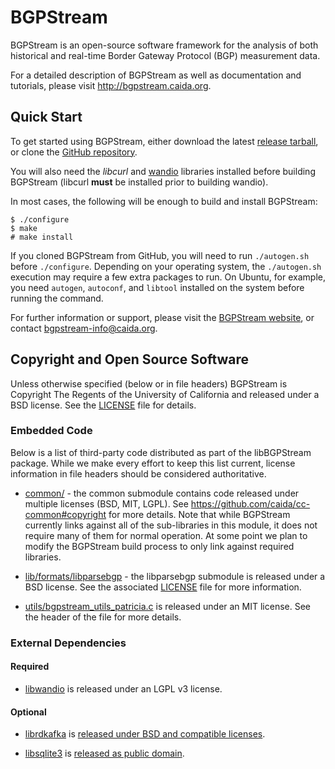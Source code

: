 BGPStream
=========

BGPStream is an open-source software framework for the analysis of both
historical and real-time Border Gateway Protocol (BGP) measurement data.

For a detailed description of BGPStream as well as documentation and tutorials,
please visit http://bgpstream.caida.org.

Quick Start
-----------

To get started using BGPStream, either download the latest
[release tarball](http://bgpstream.caida.org/download), or clone the
[GitHub repository](https://github.com/CAIDA/bgpstream).

You will also need the _libcurl_ and
[wandio](http://research.wand.net.nz/software/libwandio.php) libraries installed
before building BGPStream (libcurl **must** be installed prior to building
wandio).

In most cases, the following will be enough to build and install BGPStream:
~~~
$ ./configure
$ make
# make install
~~~

If you cloned BGPStream from GitHub, you will need to run `./autogen.sh` before
`./configure`.
Depending on your operating system, the `./autogen.sh` execution may require a few extra packages to run.
On Ubuntu, for example, you need `autogen`, `autoconf`, and `libtool` installed on the system before running the command.

For further information or support, please visit the
[BGPStream website](http://bgpstream.caida.org), or contact
bgpstream-info@caida.org.

Copyright and Open Source Software
----------------------------------

Unless otherwise specified (below or in file headers) BGPStream is Copyright The
Regents of the University of California and released under a BSD license. See
the [LICENSE](LICENSE) file for details.

### Embedded Code

Below is a list of third-party code distributed as part of the libBGPStream
package. While we make every effort to keep this list current, license
information in file headers should be considered authoritative.

 - [common/](https://github.com/caida/cc-common) - the common submodule contains
   code released under multiple licenses (BSD, MIT, LGPL). See
   https://github.com/caida/cc-common#copyright for more details. Note that
   while BGPStream currently links against all of the sub-libraries in this
   module, it does not require many of them for normal operation. At some point
   we plan to modify the BGPStream build process to only link against required
   libraries.

 - [lib/formats/libparsebgp](https://github.com/CAIDA/libparsebgp) - the
   libparsebgp submodule is released under a BSD license. See the associated
   [LICENSE](https://github.com/CAIDA/libparsebgp/blob/master/LICENSE) file for
   more information.

 - [utils/bgpstream_utils_patricia.c](lib/utils/bgpstream_utils_patricia.c) is
   released under an MIT license. See the header of the file for more details.

### External Dependencies

#### Required

 - [libwandio](https://research.wand.net.nz/software/libwandio.php) is released
   under an LGPL v3 license.

#### Optional

 - [librdkafka](https://github.com/edenhill/librdkafka) is
   [released under BSD and compatible licenses](https://github.com/edenhill/librdkafka/blob/master/LICENSES.txt).

 - [libsqlite3](https://sqlite.org) is
   [released as public domain](https://sqlite.org/copyright.html).
